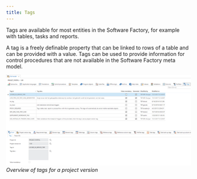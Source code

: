 ```yaml
---
title: Tags
---
```


Tags are available for most entities in the Software Factory, for example with tables, tasks and reports.

A tag is a freely definable property that can be linked to rows of a table and can be provided with a value. Tags can be used to provide information for control procedures that are not available in the Software Factory meta model.

![](../assets/sf/image32.png)
*Overview of tags for a project version*





